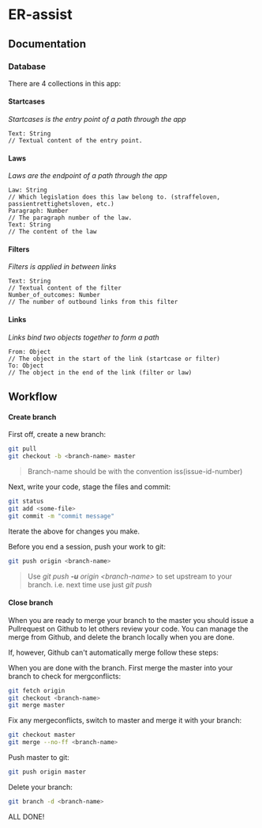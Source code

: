 # ER-assist

## Documentation
### Database

There are 4 collections in this app:
#### Startcases
*Startcases is the entry point of a path through the app*
```
Text: String
// Textual content of the entry point.
```

#### Laws
*Laws are the endpoint of a path through the app*
```
Law: String
// Which legislation does this law belong to. (straffeloven, passientrettighetsloven, etc.)
Paragraph: Number
// The paragraph number of the law.
Text: String
// The content of the law
```

#### Filters
*Filters is applied in between links*
```
Text: String
// Textual content of the filter
Number_of_outcomes: Number
// The number of outbound links from this filter
```

#### Links
*Links bind two objects together to form a path*
```
From: Object
// The object in the start of the link (startcase or filter)
To: Object
// The object in the end of the link (filter or law)
```


## Workflow
#### Create branch
First off, create a new branch:
```bash
git pull
git checkout -b <branch-name> master
```
> Branch-name should be with the convention iss(issue-id-number)

Next, write your code, stage the files and commit:
```bash
git status
git add <some-file>
git commit -m "commit message"
```
Iterate the above for changes you make.

Before you end a session, push your work to git:
```bash
git push origin <branch-name> 
```
> Use _git push **-u** origin \<branch-name\>_ to set upstream to your branch. i.e. next time use just _git push_

#### Close branch

When you are ready to merge your branch to the master you should issue a Pullrequest on Github to let others review your code. You can manage the merge from Github, and delete the branch locally when you are done. 

If, however, Github can't automatically merge follow these steps:

When you are done with the branch.
First merge the master into your branch to check for mergconflicts:
```bash
git fetch origin
git checkout <branch-name>
git merge master
```
Fix any mergeconflicts, switch to master and merge it with your branch:
```bash
git checkout master
git merge --no-ff <branch-name>
```
Push master to git:
```bash
git push origin master
```
Delete your branch:
```bash
git branch -d <branch-name>
```

ALL DONE!
